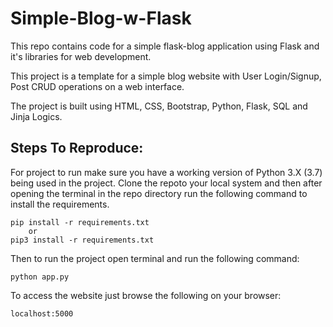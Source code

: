 # Simple-Blog-w-Flask
This repo contains code for a simple flask-blog application using Flask and it's libraries for web development.

This project is a template for a simple blog website with User Login/Signup, Post CRUD operations on a web interface.

The project is built using HTML, CSS, Bootstrap, Python, Flask, SQL and Jinja Logics.

## Steps To Reproduce:
For project to run make sure you have a working version of Python 3.X (3.7) being used in the project.
Clone the repoto your local system and then after opening the terminal in the repo directory run the following command to install the requirements.

    pip install -r requirements.txt
        or
    pip3 install -r requirements.txt

Then to run the project open terminal and run the following command:

    python app.py

To access the website just browse the following on your browser:
    
    localhost:5000

